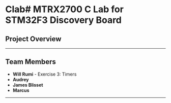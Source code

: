 # Clab# MTRX2700 C Lab for STM32F3 Discovery Board

## Project Overview

---

## Team Members

- **Will Rumi** - Exercise 3: Timers
- **Audrey**
- **James Blisset**
- **Marcus**



---